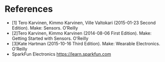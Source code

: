 # References

* [1] Tero Karvinen, Kimmo Karvinen, Ville Valtokari (2015-01-23 Second Edition). Make: Sensors. O’Reilly 
* [2]Tero Karvinen, Kimmo Karvinen (2014-08-06 First Edition). Make: Getting Started with Sensors. O’Reilly
* [3]Kate Hartman (2015-10-16 Third Edition). Make: Wearable Electronics. O’Reilly
* SparkFun Electronics https://learn.sparkfun.com
